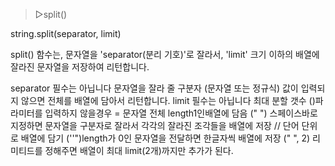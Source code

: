 >▷split() 

string.split(separator, limit) 

split() 함수는, 문자열을 'separator(분리 기호)'로 잘라서,
'limit' 크기 이하의 배열에 잘라진 문자열을 저장하여 리턴합니다.

separator 
필수는 아닙니다
문자열을 잘라 줄 구분자 (문자열 또는 정규식)
값이 입력되지 않으면 전체를 배열에 담아서 리턴합니다.
limit
필수는 아닙니다
최대 분할 갯수
()파라미터를 입력하지 않을경우 = 문자열 전체 length1인배열에 담음
(" ") 스페이스바로 지정하면 문자열을 구분자로 잘라서 각각의 잘라진 조각들을 배열에 저장 // 단어 단위로 배열에 담기
(''")length가 0인 문자열을 전달하면 한글자씩 배열에 저장
(" ", 2) 리미티드를 정해주면 배열이 최대 limit(2개)까지만 추가가 된다.